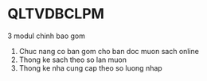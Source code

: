 # QLTVDBCLPM
3 modul chinh bao gom
1. Chuc nang co ban gom cho ban doc muon sach online
2. Thong ke sach theo so lan muon
3. Thong ke nha cung cap theo so luong nhap
